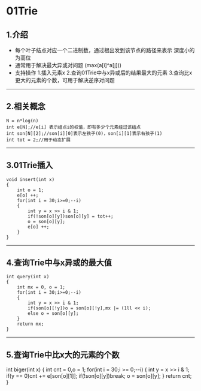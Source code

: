 # 01Trie

## 1.介绍
+ 每个叶子结点对应一个二进制数，通过根出发到该节点的路径来表示
深度小的为高位
+ 通常用于解决最大异或对问题 (max(a[i]^a[j]))
+ 支持操作
1.插入元素x
2.查询01Trie中与x异或后的结果最大的元素
3.查询比x更大的元素的个数，可用于解决逆序对问题

***

## 2.相关概念
```
N = n*log(n)
int e[N];//e[i] 表示结点i的权值，即有多少个元素经过该结点
int son[N][2];//son[i][0]表示左孩子(0)，son[i][1]表示右孩子(1)
int tot = 2;//用于动态扩展
```

***

## 3.01Trie插入
```
void insert(int x)
{
    int o = 1;
    e[o] ++;
    for(int i = 30;i>=0;--i)
    {
        int y = x >> i & 1;
        if(!son[o][y])son[o][y] = tot++;
        o = son[o][y];
        e[o] ++;
    }
}
```

***

## 4.查询Trie中与x异或的最大值
```
int query(int x)
{
    int mx = 0, o = 1;
    for(int i = 30;i>=0;--i)
    {
        int y = x >> i & 1;
        if(son[o][!y])o = son[o][!y],mx |= (1ll << i);
        else o = son[o][y];
    }
    return mx;
}
```

***

## 5.查询Trie中比x大的元素的个数
int biger(int x)
{
    int cnt = 0,o = 1;
    for(int i = 30;i >= 0;--i)
    {
        int y = x >> i & 1;
        if(y == 0)cnt += e[son[o][1]];
        if(!son[o][y])break;
        o = son[o][y];
    }
    return cnt;
}